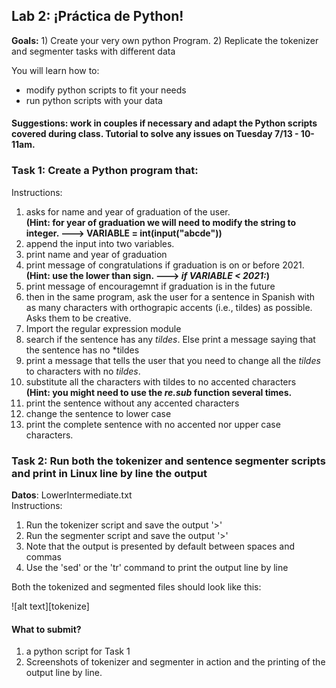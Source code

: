 ## Lab 2: ¡Práctica de Python! 

**Goals:** 1) Create your very own python Program. 2) Replicate the tokenizer and segmenter tasks with different data

You will learn how to:
- modify python scripts to fit your needs
- run python scripts with your data

#### Suggestions: work in couples if necessary and adapt the Python scripts covered during class. Tutorial to solve any issues on Tuesday 7/13 - 10-11am. 

### Task 1: Create a Python program that:
Instructions:
1. asks for name and year of graduation of the user. <br/>
            **(Hint: for year of graduation we will need to modify the string to integer. ---> VARIABLE = int(input("abcde"))**
2. append the input into two variables. 
3. print name and year of graduation
4. print message of congratulations if graduation is on or before 2021. <br/>
            **(Hint: use the lower than sign. ---> *if VARIABLE < 2021:*)**
5. print message of encouragemnt if graduation is in the future
6. then in the same program, ask the user for a sentence in Spanish with as many characters with orthograpic accents (i.e., tildes) as possible. Asks them to be creative. 
7. Import the regular expression module
8. search if the sentence has any *tildes*. Else print a message saying that the sentence has no *tildes
9. print a message that tells the user that you need to change all the *tildes* to characters with no *tildes*. 
10. substitute all the characters with tildes to no accented characters <br/>
           **(Hint: you might need to use the *re.sub* function several times.**
11. print the sentence without any accented characters
12. change the sentence to lower case
13. print the complete sentence with no accented nor upper case characters. 


### Task 2: Run both the tokenizer and sentence segmenter scripts and print in Linux line by line the output<br/>
**Datos**: LowerIntermediate.txt <br/>
Instructions:
1. Run the tokenizer script and save the output '>' 
2. Run the segmenter script and save the output '>'
3. Note that the output is presented by default between spaces and commas
4. Use the 'sed' or the 'tr' command to print the output line by line 

Both the tokenized and segmented files should look like this:

![alt text][tokenize]

[logo]: https://github.com/falconrr/NLP4SPanish/blob/main/Media/Images/howtoprinttokens.PNG?raw=true "tokenize"

#### What to submit?
1. a python script for Task 1
2. Screenshots of tokenizer and segmenter in action and the printing of the output line by line.
